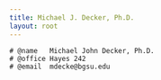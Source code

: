 ```yaml
---
title: Michael J. Decker, Ph.D.
layout: root
---
```


<div markdown="1" class="header">

<div markdown="1" class="contact" class="comment">

	# @name   Michael John Decker, Ph.D.
	# @office Hayes 242
	# @email  mdecke@bgsu.edu

</div>

</div>
